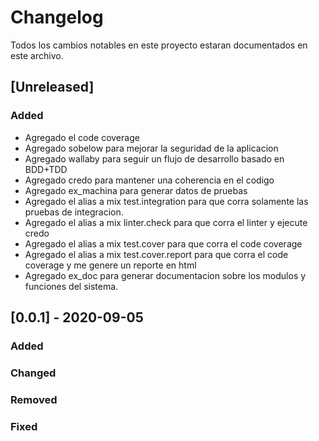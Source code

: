 # Changelog
Todos los cambios notables en este proyecto estaran documentados en este archivo.


## [Unreleased]

### Added
- Agregado el code coverage
- Agregado sobelow para mejorar la seguridad de la aplicacion
- Agregado wallaby para seguir un flujo de desarrollo basado en BDD+TDD
- Agregado credo para mantener una coherencia en el codigo
- Agregado ex_machina para generar datos de pruebas
- Agregado el alias a mix test.integration para que corra solamente las pruebas de integracion.
- Agregado el alias a mix linter.check para que corra el linter y ejecute credo
- Agregado el alias a mix test.cover para que corra el code coverage
- Agregado el alias a mix test.cover.report para que corra el code coverage y me genere un reporte en html
- Agregado ex_doc para generar documentacion sobre los modulos y funciones del sistema.

## [0.0.1] - 2020-09-05
### Added

### Changed

### Removed

### Fixed

